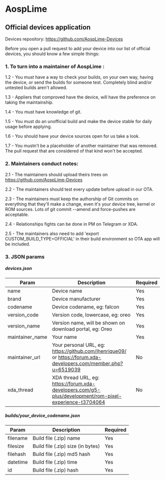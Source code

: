 # AospLime
## Official devices application

Devices repository: https://github.com/AospLime-Devices

Before you open a pull request to add your device into our list of official devices, you should know a few simple things:

### 1. To turn into a maintainer of AospLime :

1.2 - You must have a way to check your builds, on your own way, having the device, or send the builds for someone test. Completely blind and/or untested builds aren't allowed.

1.3 - Appliers that comproved have the device, will have the preference on taking the maintainship.

1.4 - You must have knowledge of git.

1.5 - You must do an unofficial build and make the device stable for daily usage before applying.

1.6 - You should have your device sources open for us take a look.

1.7 - You mustn't be a placeholder of another maintainer that was removed. The pull request that are considered of that kind won't be accepted.

### 2. Maintainers conduct notes:

2.1 - The maintainers should upload theirs trees on https://github.com/AospLime-Devices

2.2 - The maintainers should test every update before upload in our OTA.

2.3 - The maintainers must keep the authorship of Git commits on everything that they'll make a change, even it's your device tree, kernel or ROM sources. Lots of git commit --amend and force-pushes are acceptable.

2.4 - Relationships fights can be done in PM on Telegram or XDA. 

2.5 - The maintainers also need to add 'export CUSTOM_BUILD_TYPE=OFFICIAL' in their build environment so OTA app will be included.

### 3. JSON params

##### devices.json
| Param | Description | Required |
|--|--|--|
| name | Device name | Yes |
| brand | Device manufacturer | Yes |
| codename | Device codename, eg: falcon | Yes |
| version_code | Version code, lowercase, eg: oreo | Yes |
| version_name | Version name, will be shown on download portal, eg: Oreo | Yes |
| maintainer_name | Your name | Yes |
| maintainer_url | Your personal URL, eg: https://github.com/jhenrique09/ or https://forum.xda-developers.com/member.php?u=6519039 | No  |
| xda_thread | XDA thread URL, eg: https://forum.xda-developers.com/g5-plus/development/rom-pixel-experience-t3704064 | No |

##### builds/your_device_codename.json
| Param | Description | Required |
|--|--|--|
| filename | Build file (.zip) name | Yes |
| filesize | Build file (.zip) size (in bytes) | Yes |
| filehash | Build file (.zip) md5 hash | Yes |
| datetime | Build file (.zip) time | Yes |
| id | Build file (.zip)  hash | Yes |

